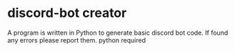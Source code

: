 # discord-bot creator
A program is written in Python to generate basic discord bot code. If found any errors please report them.
python required
